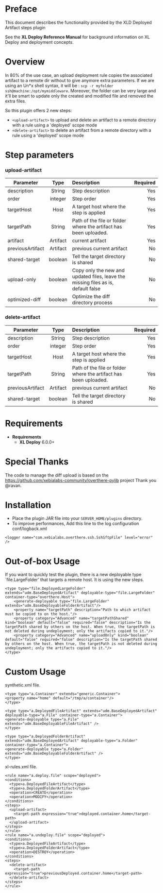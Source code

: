 # Preface #

This document describes the functionality provided by the XLD Deployed Artifact steps plugin

See the **XL Deploy Reference Manual** for background information on XL Deploy and deployment concepts.

# Overview #

In 80% of the use case, an upload deployment rule copies the associated artifact to a remote dir without to give anymore extra parameters. If we are using an Un*x shell syntax, it will be : ```scp -r myfolder ssh@machine:/opt/mymiddleware```.
Moreover, the folder can be very large and it'll be smart to update only the created and modified file and removed the extra files.

So this plugin offers 2 new steps:
 
* `<upload-artifact>` to upload and delete an artifact to a remote directory with a rule using a 'deployed' scope mode
* `<delete-artifact>` to delete an artifact from a remote directory with a rule using a 'deployed' scope mode
 
# Step parameters

### upload-artifact

| Parameter        | Type           | Description  | Required |
| ------------- |:-------------:| :-----| ---:|
| description | String | Step description | Yes |
| order | integer | Step order | Yes |
| targetHost | Host | A target host where the step is applied | Yes |
| targetPath | String | Path of the file or folder where the artifact has been uploaded. | Yes |
| artifact | Artifact | current artifact | Yes |
| previousArtifact | Artifact | previous current artifact | No |
| shared-target | boolean | Tell the target directory is shared | No |
| upload-only | boolean | Copy only the new and updated files, leave the missing files as is, default false | No |
| optimized-diff | boolean | Optimize the diff directory process | No |

### delete-artifact

| Parameter        | Type           | Description  | Required |
| ------------- |:-------------:| :-----| ---:|
| description | String | Step description | Yes |
| order | integer | Step order | Yes |
| targetHost | Host | A target host where the step is applied | Yes |
| targetPath | String | Path of the file or folder where the artifact has been uploaded. | Yes |
| previousArtifact | Artifact | previous current artifact | No |
| shared-target | boolean | Tell the target directory is shared | No |

# Requirements #

* **Requirements**
	* **XL Deploy** 6.0.0+
	
# Special Thanks #

The code to manage the diff upload is based on the https://github.com/xebialabs-community/overthere-pylib project
Thank you @ravan.

# Installation #

* Place the plugin JAR file into your `SERVER_HOME/plugins` directory.
* To improve performances,  Add this line to the log configuration conf/logback.xml

```
<logger name="com.xebialabs.overthere.ssh.SshSftpFile" level="error" />
```

# Out-of-box Usage #

If you want to quickly test the plugin, there is a new deployable type `file.LargeFolder' that targets a remote host. It is using the new steps.

```
<type type="file.DeployedLargeFolder" extends="udm.BaseDeployedArtifact" deployable-type="file.LargeFolder" container-type="overthere.Host">
    <generate-deployable type="file.LargeFolder" extends="udm.BaseDeployableFolderArtifact"/>
    <property name="targetPath" description="Path to which artifact must be copied to on the host."/>
    <property category="Advanced" name="targetPathShared" kind="boolean" default="false" required="false" description="Is the targetPath shared by others on the host. When true, the targetPath is not deleted during undeployment; only the artifacts copied to it."/>
    <property category="Advanced" name="uploadOnly" kind="boolean" default="false" required="false" description="Is the targetPath shared by others on the host. When true, the targetPath is not deleted during undeployment; only the artifacts copied to it."/>
</type>
```

# Custom Usage #


synthetic.xml file.

```
<type type="a.Container" extends="generic.Container">
<property name="home" default="/tmp/a/container"/>
</type>

<type type="a.DeployedFileArtifact" extends="udm.BaseDeployedArtifact" deployable-type="a.File" container-type="a.Container">
<generate-deployable type="a.File" extends="udm.BaseDeployableFileArtifact" />
</type>

<type type="a.DeployedFolderArtifact" extends="udm.BaseDeployedArtifact" deployable-type="a.Folder" container-type="a.Container">
<generate-deployable type="a.Folder" extends="udm.BaseDeployableFolderArtifact" />
</type>
```

xl-rules.xml file.

```
<rule name="a.deploy.file" scope="deployed">
<conditions>
  <type>a.DeployedFileArtifact</type>
  <type>a.DeployedFolderArtifact</type>
  <operation>CREATE</operation>
  <operation>MODIFY</operation>
</conditions>
<steps>
  <upload-artifact>    
    <target-path expression="true">deployed.container.home</target-path>
  </upload-artifact>
</steps>
</rule>
<rule name="a.undeploy.file" scope="deployed">
<conditions>
  <type>a.DeployedFileArtifact</type>
  <type>a.DeployedFolderArtifact</type>
  <operation>DESTROY</operation>
</conditions>
<steps>
  <delete-artifact>   
    <target-path expression="true">previousDeployed.container.home</target-path>
  </delete-artifact>
</steps>
</rule>
```


